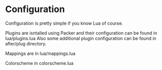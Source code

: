 # Configuration

Configuration is pretty simple if you know Lua of course.

Plugins are isntalled using Packer and their configuration can be found in lua/plugins.lua
Also some additional plugin configuration can be found in after/plug directory.

Mappings are in lua/mappings.lua

Colorscheme in colorscheme.lua
